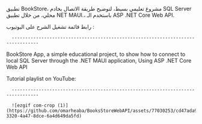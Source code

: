
تطبيق BookStore، مشروع تعليمي بسيط، لتوضيح طريقة الاتصال بخادم SQL Server محلي، من خلال تطبيق NET MAUI.، باستخدم الـ ASP .NET Core Web API.

رابط قائمة تشغيل الشرح على اليوتيوب : 


      --------------------------------------------------------------------------------
BookStore App, a simple educational project, to show how to connect to local SQL Server through the .NET MAUI application, Using ASP .NET Core Web API

Tutorial playlist on YouTube:


      --------------------------------------------------------------------------------
      
      ![ezgif com-crop (1)](https://github.com/omarheaba/BooksStoreWebAPI/assets/77030253/cd47ada9-3320-4a47-8dce-6a4d649da5fd)
